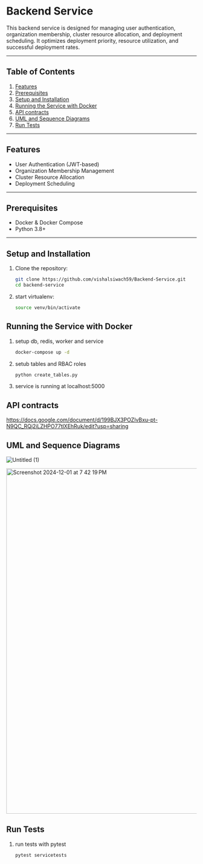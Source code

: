 # Backend Service

This backend service is designed for managing user authentication, organization membership, cluster resource allocation, and deployment scheduling. It optimizes deployment priority, resource utilization, and successful deployment rates.

---

## Table of Contents

1. [Features](#features)  
2. [Prerequisites](#prerequisites)  
3. [Setup and Installation](#setup-and-installation)  
4. [Running the Service with Docker](#running-the-service-with-docker)  
5. [API contracts](#api-contracts)  
6. [UML and Sequence Diagrams](#uml-and-sequence-diagrams)  
7. [Run Tests](#run-tests)

---

## Features
- User Authentication (JWT-based)  
- Organization Membership Management  
- Cluster Resource Allocation  
- Deployment Scheduling  

---

## Prerequisites
- Docker & Docker Compose  
- Python 3.8+ 

---

## Setup and Installation

1. Clone the repository:
   ```bash
   git clone https://github.com/vishalsiwach59/Backend-Service.git
   cd backend-service
   ```
2. start virtualenv:
    ```bash
    source venv/bin/activate 
    ```

## Running the Service with Docker

1. setup db, redis, worker and service
    ```bash
    docker-compose up -d 
    ```
2. setub tables and RBAC roles
    ```bash
    python create_tables.py
    ```
3. service is running at localhost:5000

## API contracts

https://docs.google.com/document/d/199BJX3POZlvBxu-pt-N9QC_RQj2iLZHPO77tlXEhRuk/edit?usp=sharing


## UML and Sequence Diagrams
![Untitled (1)](https://github.com/user-attachments/assets/beef9fa3-79c5-42d4-9b69-0b7cbf13bb6f)

<img width="914" alt="Screenshot 2024-12-01 at 7 42 19 PM" src="https://github.com/user-attachments/assets/65e221bb-ea04-48ea-a7e8-9f512e197ebe">


## Run Tests
1. run tests with pytest
    ```bash
    pytest servicetests
    ```